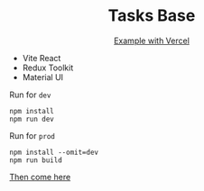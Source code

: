<h1 style="text-align: center">Tasks Base</h1>

<div style="display: flex; justify-content: center">
<a href="https://tasksbase.vercel.app/">Example with Vercel</a>
</div>

- Vite React
- Redux Toolkit
- Material UI


Run for `dev`
```shell
npm install
npm run dev
```


Run for `prod`
```shell
npm install --omit=dev
npm run build
```

[Then come here](!https://vitejs.dev/guide/build.html)

